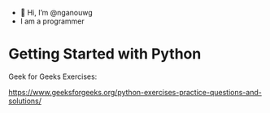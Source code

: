 - 👋 Hi, I’m @nganouwg
- I am a programmer

<!---
nganouwg/nganouwg is a ✨ special ✨ repository because its `README.md` (this file) appears on your GitHub profile.
You can click the Preview link to take a look at your changes.
--->

# Getting Started with Python 

Geek for Geeks Exercises:

https://www.geeksforgeeks.org/python-exercises-practice-questions-and-solutions/ 